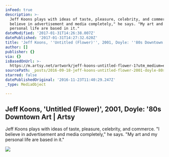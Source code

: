 ```yaml
---
inFeed: true
description: >-
  Jeff Koons plays with ideas of taste, pleasure, celebrity, and commerce. "I
  believe in advertisement and media completely," he says. "My art and my
  personal life are based in it."
dateModified: '2017-01-31T14:26:38.007Z'
datePublished: '2017-01-31T14:27:32.620Z'
title: 'Jeff Koons, ''Untitled (Flower)'', 2001, Doyle: ''80s Downtown Art | Artsy'
author: []
publisher: {}
via: {}
isBasedOnUrl: >-
  https://m.artsy.net/artwork/jeff-koons-untitled-flower-1?utm_medium=email&utm_campaign=7645386-Auction-09-17-16&utm_source=sailthru&utm_term=Newsletter
sourcePath: _posts/2016-09-18-jeff-koons-untitled-flower-2001-doyle-80s-downtown.md
starred: false
datePublishedOriginal: '2016-11-23T11:40:29.247Z'
_type: MediaObject

---
```

<article style=""><h1>Jeff Koons, 'Untitled (Flower)', 2001, Doyle: '80s Downtown Art | Artsy</h1><p>Jeff Koons plays with ideas of taste, pleasure, celebrity, and commerce. "I believe in advertisement and media completely," he says. "My art and my personal life are based in it."</p><img src="https://d32dm0rphc51dk.cloudfront.net/PhqwQatosTWU1hAjLKb1jQ/normalized.jpg" /></article>